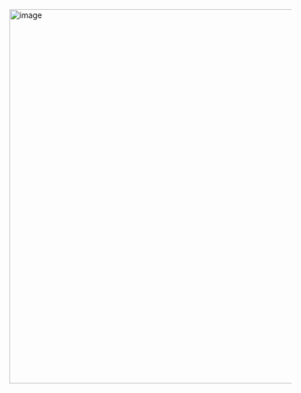 <img width="1182" height="669" alt="image" src="https://github.com/user-attachments/assets/9581085e-d55c-409a-88b4-2f48eefbab86" />
